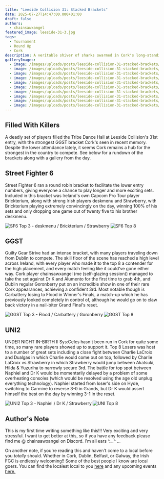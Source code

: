 ```yaml
---
title: "Leeside Collision 31: Stacked Brackets"
date: 2025-07-27T14:47:00.000+01:00
draft: false
authors:
  - chainsawxangel
featured_image: leeside-31-3.jpg
tags:
  - Tournament
  - Round Up
  - Cork
description: A veritable shiver of sharks swarmed in Cork's long-standing local.
galleryImages:
  - image: /images/uploads/posts/leeside-collision-31-stacked-brackets/leeside-31-2.jpg
  - image: /images/uploads/posts/leeside-collision-31-stacked-brackets/leeside-31-3.jpg
  - image: /images/uploads/posts/leeside-collision-31-stacked-brackets/leeside-31-4.jpg
  - image: /images/uploads/posts/leeside-collision-31-stacked-brackets/leeside-31-5.jpg
  - image: /images/uploads/posts/leeside-collision-31-stacked-brackets/leeside-31-7.jpg
  - image: /images/uploads/posts/leeside-collision-31-stacked-brackets/leeside-31-8.jpg
  - image: /images/uploads/posts/leeside-collision-31-stacked-brackets/leeside-31-9.jpg
  - image: /images/uploads/posts/leeside-collision-31-stacked-brackets/ggst_top8.png
  - image: /images/uploads/posts/leeside-collision-31-stacked-brackets/uni2_top8.png
  - image: /images/uploads/posts/leeside-collision-31-stacked-brackets/sf6_top8.png
---
```

## Filled With Killers

A deadly set of players filled the Tribe Dance Hall at Leeside Collision's 31st entry, with the strongest GGST bracket Cork's seen in recent memory. Despite the lower attendance lately, it seems Cork remains a hub for the strongest in the country to compete. See below for a rundown of the brackets along with a gallery from the day.

## Street Fighter 6

Street Fighter 6 ran a round robin bracket to facilitate the lower entry numbers, giving everyone a chance to play longer and more exciting sets. Included in this bracket was Ireland's own Capcom Pro Tour player Brickterium, along with strong Irish players deskmenu and Strawberry, with Brickterium playing extremely convincingly on the day, winning 100% of his sets and only dropping one game out of twenty five to his brother deskmenu.

![SF6 Top 3 - deskmenu / Brickterium / Strawberry](/images/uploads/posts/leeside-collision-31-stacked-brackets/leeside-31-9.jpg)
![SF6 Top 8](/images/uploads/posts/leeside-collision-31-stacked-brackets/uni2_top8.png)

## GGST

Guilty Gear Strive had an intense bracket, with many players traveling down from Dublin to compete. The skill floor of the scene has reached a high level across Ireland, with every player who made it to the top 8 a contender for the high placement, and every match feeling like it could've gone either way. Cork player chainsawxangel (me (self-glazing session)) managed to take the set against Dr K and Alumento for the first time to grab 4th, and Dublin regular Goronberry put on an incredible show in one of their rare Cork appearances, achieving a confident 3rd. Most notable though is Carbattery losing to Flood in Winner's Finals, a match-up which he has previously looked completely in control of, although he would go on to claw back victory in a nail-biter Grand Final's reset.

![GGST Top 3 - Flood / Carbattery / Goronberry](/images/uploads/posts/leeside-collision-31-stacked-brackets/leeside-31-7.jpg)
![GGST Top 8](/images/uploads/posts/leeside-collision-31-stacked-brackets/ggst_top8.png)

## UNI2

UNDER NIGHT IN-BIRTH II Sys:Celes hasn't been run in Cork for quite some time, so many rare players showed up to support it. Top 8 Losers was host to a number of great sets including a close fight between Charlie LaCroix and Dualgas in which Charlie would come out on top, followed by Charlie LaCroix vs Strawberry in which Strawberry would jump between Akatsuki, Hilda & Yuzuriha to narrowly secure 3rd. The battle for top spot between Naphiel and Dr K would be momentarily delayed by a problem of some overheating consoles (which would be resolved using the age old unplug everything technology). Naphiel started from loser's side on Hyde, switching to Carmine to reverse 3-0 in Grands, but Dr K would assert himself the best on the day by winning 3-1 in the reset.

![UNI2 Top 3 - Naphiel / Dr K / Strawberry](/images/uploads/posts/leeside-collision-31-stacked-brackets/leeside-31-8.jpg)
![UNI Top 8](/images/uploads/posts/leeside-collision-31-stacked-brackets/uni2_top8.png)

## Author's Note

This is my first time writing something like this!!! Very exciting and very stressful. I want to get better at this, so if you have any feedback please find me @ chainsawxangel on Discord. I'm all ears ^._.^ ...

On another note, if you're reading this and haven't come to a local before you *totally* should. Whether in Cork, Dublin, Belfast, or Galway, the Irish FGC is endlessly welcoming!! Some of the best people I know are local goers. You can find the localest local to you [here](https://fgcireland.com/discords/) and any upcoming events [here.](https://fgcireland.com/events/)
